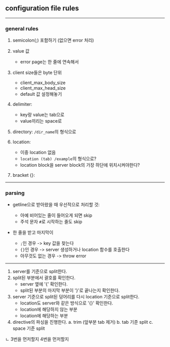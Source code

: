## configuration file rules

***

### general rules

1. semicolon(;) 포함하기 (없으면 error 처리)

2. value 값
    - error page는 한 줄에 연속해서

3. client size들은 byte 단위
    - client_max_body_size
    - client_max_head_size
    - default 값 설정해놓기

4. delimiter:
    - key랑 value는 tab으로
    - value끼리는 space로

5. directory: `/dir_name`의 형식으로

6. location:
    - 이중 location 없음
    - `location (tab) /example`의 형식으로?
    - location block을 server block의 가장 하단에 위치시켜야한다?

7. bracket {}:

***

### parsing

- getline으로 받아왔을 때 우선적으로 처리할 것:
    - 아예 비어있는 줄이 들어오게 되면 skip
    - 주석 문자 `#`로 시작하는 줄도 skip

- 한 줄을 받고 마지막이
    - `;`인 경우 -> key 값을 찾는다
    - `{}`인 경우 -> server 생성하거나 location 함수를 호출한다
    - 아무것도 없는 경우 -> throw error

***

1. server를 기준으로 split한다.
2. split된 부분에서 괄호를 확인한다.
    - server 옆에 '{' 확인한다.
    - split된 부분의 마지막 부분이 '}'로 끝나는지 확인한다.
3. server 기준으로 split된 덩어리를 다시 location 기준으로 split한다.
    - location도 server와 같은 방식으로 '{}' 확인한다.
    - location에 해당하지 않는 부분
    - location에 해당하는 부분
4. directive의 파싱을 진행한다.
    a. trim (앞부분 tab 제거)
    b. tab 기준 split
    c. space 기준 split

ㄴ 3번을 먼저할지 4번을 먼저할지
